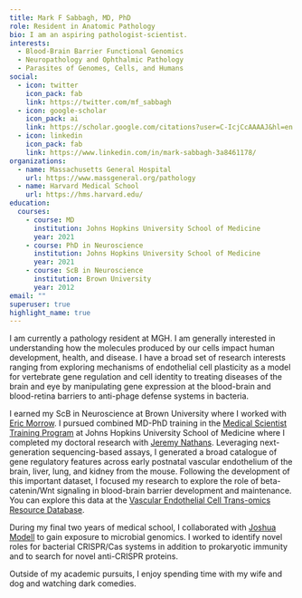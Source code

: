 ```yaml
---
title: Mark F Sabbagh, MD, PhD
role: Resident in Anatomic Pathology
bio: I am an aspiring pathologist-scientist.
interests:
  - Blood-Brain Barrier Functional Genomics
  - Neuropathology and Ophthalmic Pathology
  - Parasites of Genomes, Cells, and Humans
social:
  - icon: twitter
    icon_pack: fab
    link: https://twitter.com/mf_sabbagh
  - icon: google-scholar
    icon_pack: ai
    link: https://scholar.google.com/citations?user=C-IcjCcAAAAJ&hl=en
  - icon: linkedin
    icon_pack: fab
    link: https://www.linkedin.com/in/mark-sabbagh-3a8461178/
organizations:
  - name: Massachusetts General Hospital
    url: https://www.massgeneral.org/pathology
  - name: Harvard Medical School
    url: https://hms.harvard.edu/
education:
  courses:
    - course: MD
      institution: Johns Hopkins University School of Medicine
      year: 2021
    - course: PhD in Neuroscience
      institution: Johns Hopkins University School of Medicine
      year: 2021
    - course: ScB in Neuroscience
      institution: Brown University
      year: 2012
email: ""
superuser: true
highlight_name: true
---
```

I am currently a pathology resident at MGH. I am generally interested in understanding how the molecules produced by our cells impact human development, health, and disease. I have a broad set of research interests ranging from exploring mechanisms of endothelial cell plasticity as a model for vertebrate gene regulation and cell identity to treating diseases of the brain and eye by manipulating gene expression at the blood-brain and blood-retina barriers to anti-phage defense systems in bacteria.

I earned my ScB in Neuroscience at Brown University where I worked with [Eric Morrow](https://vivo.brown.edu/display/emmorrow#). I pursued combined MD-PhD training in the [Medical Scientist Training Program](https://mdphd.johnshopkins.edu/) at Johns Hopkins University School of Medicine where I completed my doctoral research with [Jeremy Nathans](http://nathanslab.mbg.jhmi.edu/). Leveraging next-generation sequencing-based assays, I generated a broad catalogue of gene regulatory features across early postnatal vascular endothelium of the brain, liver, lung, and kidney from the mouse. Following the development of this important dataset, I focused my research to explore the role of beta-catenin/Wnt signaling in blood-brain barrier development and maintenance. You can explore this data at the [Vascular Endothelial Cell Trans-omics Resource Database](https://markfsabbagh.shinyapps.io/vectrdb/).

During my final two years of medical school, I collaborated with [Joshua Modell](https://www.modelllab.com/) to gain exposure to microbial genomics. I worked to identify novel roles for bacterial CRISPR/Cas systems in addition to prokaryotic immunity and to search for novel anti-CRISPR proteins.

Outside of my academic pursuits, I enjoy spending time with my wife and dog and watching dark comedies.